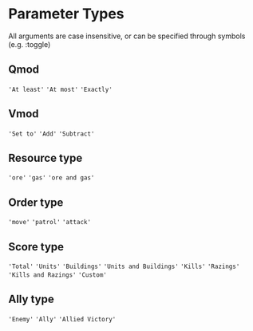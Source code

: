 # Parameter Types
All arguments are case insensitive, or can be specified through symbols (e.g. :toggle)

## Qmod
`'At least'`
`'At most'`
`'Exactly'`

## Vmod
`'Set to'`
`'Add'`
`'Subtract'`

## Resource type
`'ore'`
`'gas'`
`'ore and gas'`

## Order type
`'move'`
`'patrol'`
`'attack'`

## Score type
`'Total'`
`'Units'`
`'Buildings'`
`'Units and Buildings'`
`'Kills'`
`'Razings'`
`'Kills and Razings'`
`'Custom'`

## Ally type
`'Enemy'`
`'Ally'`
`'Allied Victory'`
